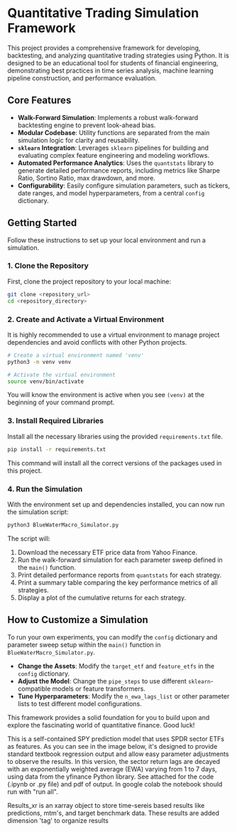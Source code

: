 # Quantitative Trading Simulation Framework

This project provides a comprehensive framework for developing, backtesting, and analyzing quantitative trading strategies using Python. It is designed to be an educational tool for students of financial engineering, demonstrating best practices in time series analysis, machine learning pipeline construction, and performance evaluation.

## Core Features

- **Walk-Forward Simulation**: Implements a robust walk-forward backtesting engine to prevent look-ahead bias.
- **Modular Codebase**: Utility functions are separated from the main simulation logic for clarity and reusability.
- **`sklearn` Integration**: Leverages `sklearn` pipelines for building and evaluating complex feature engineering and modeling workflows.
- **Automated Performance Analytics**: Uses the `quantstats` library to generate detailed performance reports, including metrics like Sharpe Ratio, Sortino Ratio, max drawdown, and more.
- **Configurability**: Easily configure simulation parameters, such as tickers, date ranges, and model hyperparameters, from a central `config` dictionary.

## Getting Started

Follow these instructions to set up your local environment and run a simulation.

### 1. Clone the Repository

First, clone the project repository to your local machine:

```bash
git clone <repository_url>
cd <repository_directory>
```

### 2. Create and Activate a Virtual Environment

It is highly recommended to use a virtual environment to manage project dependencies and avoid conflicts with other Python projects.

```bash
# Create a virtual environment named 'venv'
python3 -m venv venv

# Activate the virtual environment
source venv/bin/activate
```

You will know the environment is active when you see `(venv)` at the beginning of your command prompt.

### 3. Install Required Libraries

Install all the necessary libraries using the provided `requirements.txt` file.

```bash
pip install -r requirements.txt
```

This command will install all the correct versions of the packages used in this project.

### 4. Run the Simulation

With the environment set up and dependencies installed, you can now run the simulation script:

```bash
python3 BlueWaterMacro_Simulator.py
```

The script will:
1.  Download the necessary ETF price data from Yahoo Finance.
2.  Run the walk-forward simulation for each parameter sweep defined in the `main()` function.
3.  Print detailed performance reports from `quantstats` for each strategy.
4.  Print a summary table comparing the key performance metrics of all strategies.
5.  Display a plot of the cumulative returns for each strategy.

## How to Customize a Simulation

To run your own experiments, you can modify the `config` dictionary and parameter sweep setup within the `main()` function in `BlueWaterMacro_Simulator.py`.

- **Change the Assets**: Modify the `target_etf` and `feature_etfs` in the `config` dictionary.
- **Adjust the Model**: Change the `pipe_steps` to use different `sklearn`-compatible models or feature transformers.
- **Tune Hyperparameters**: Modify the `n_ewa_lags_list` or other parameter lists to test different model configurations.

This framework provides a solid foundation for you to build upon and explore the fascinating world of quantitative finance. Good luck!

This is a self-contained SPY prediction model that uses SPDR sector ETFs as features. As you can see in the image below, it's designed to provide standard textbook regression output and allow easy parameter adjustments to observe the results. In this version, the sector return lags are decayed with an exponentially weighted average (EWA) varying from 1 to 7 days, using data from the yfinance Python library.  See attached for the code (.ipynb or .py file) and pdf of output.  In google colab the notebook should run with "run all".  

Results_xr is an xarray object to store time-sereis based results like predictions, mtm's, and target benchmark data.  These results are added dimension 'tag' to organize results

  

